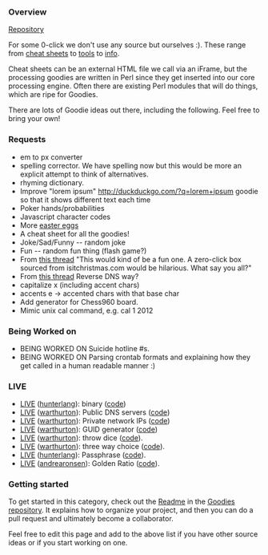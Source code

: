 ### Overview 

[Repository](https://github.com/duckduckgo/zeroclickinfo-goodies)

For some 0-click we don't use any source but ourselves :). These range from [cheat sheets](http://duckduckgo.com/?q=html+chars) to [tools](http://duckduckgo.com/?q=pw) to [info](http://duckduckgo.com/?q=%23564). 

Cheat sheets can be an external HTML file we call via an iFrame, but the processing goodies are written in Perl since they get inserted into our core processing engine. Often there are existing Perl modules that will do things, which are ripe for Goodies. 

There are lots of Goodie ideas out there, including the following. Feel free to bring your own!

### Requests

 * em to px converter 
 * spelling corrector. We have spelling now but this would be more an explicit attempt to think of alternatives.
 * rhyming dictionary.
 * Improve "lorem ipsum" http://duckduckgo.com/?q=lorem+ipsum goodie so that it shows different text each time
 * Poker hands/probabilities
 * Javascript character codes
 * More [easter eggs](https://duckduckgo.com/?q=answer+to+the+ultimate+question+of+life+the+universe+and+everything)
 * A cheat sheet for all the goodies!
 * Joke/Sad/Funny -- random joke
 * Fun -- random fun thing (flash game?)
 * From [this thread](https://duck.co/topic/is-it-christmas-zero-click-info) "This would kind of be a fun one. A zero-click box sourced from isitchristmas.com would be hilarious. What say you all?"
 * From [this thread](https://duck.co/topic/zero-click-info-idea-reverse-dns) Reverse DNS
way?
 * capitalize x (including accent chars)
 * accents e -> accented chars with that base char
 * Add generator for Chess960 board.
 * Mimic unix cal command, e.g. cal 1 2012


### Being Worked on
 * BEING WORKED ON Suicide hotline #s.
 * BEING WORKED ON Parsing crontab formats and explaining how they get called in a human readable manner :)


### LIVE
 * [LIVE](http://duckduckgo.com/?q=binary+that) ([hunterlang](https://github.com/hunterlang)): binary ([code](https://github.com/duckduckgo/zeroclickinfo-goodies/blob/master/binary/goodie.pl))
 * [LIVE](http://duckduckgo.com/?q=public+dns) ([warthurton](https://github.com/warthurton)): Public DNS servers ([code](https://github.com/duckduckgo/zeroclickinfo-goodies/tree/master/public_dns))
 * [LIVE](http://duckduckgo.com/?q=private+network) ([warthurton](https://github.com/warthurton)): Private network IPs ([code](https://github.com/duckduckgo/zeroclickinfo-goodies/tree/master/private_network))
 * [LIVE](http://duckduckgo.com/?q=guid) ([warthurton](https://github.com/warthurton)): GUID generator ([code](https://github.com/duckduckgo/zeroclickinfo-goodies/tree/master/guid/goodie.pl))
 * [LIVE](http://duckduckgo.com/?q=throw+dice) ([warthurton](https://github.com/warthurton)): throw dice ([code](https://github.com/duckduckgo/zeroclickinfo-goodies/tree/master/dice/goodie.pl)).
 * [LIVE](http://duckduckgo.com/?q=red+or+green+or+blue) ([warthurton](https://github.com/warthurton)): three way choice ([code](https://github.com/duckduckgo/zeroclickinfo-goodies/tree/master/abc/goodie.pl)).
 * [LIVE](http://duckduckgo.com/?q=passphrase+4) ([hunterlang](https://github.com/hunterlang)): Passphrase ([code](https://github.com/duckduckgo/zeroclickinfo-goodies/tree/master/passphrase/)).
 * [LIVE](http://duckduckgo.com/?q=golden+ratio+5%3A%3F) ([andrearonsen](https://github.com/andrearonsen)): Golden Ratio ([code](https://github.com/duckduckgo/zeroclickinfo-goodies/tree/master/golden_ratio/)).


### Getting started

To get started in this category, check out the [Readme](https://github.com/duckduckgo/zeroclickinfo-goodies/blob/master/README.md) in the [Goodies repository](https://github.com/duckduckgo/zeroclickinfo-goodies). It explains how to organize your project, and then you can do a pull request and ultimately become a collaborator.

Feel free to edit this page and add to the above list if you have other source ideas or if you start working on one.